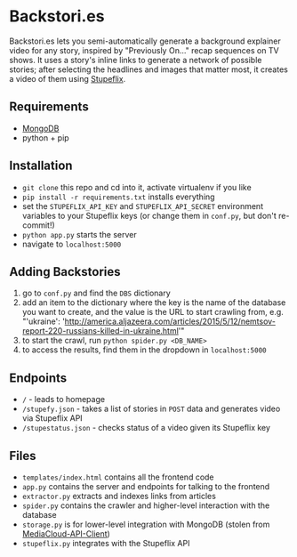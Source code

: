 # Backstori.es

Backstori.es lets you semi-automatically generate a background explainer video for any story, inspired by "Previously On..." recap sequences on TV shows. It uses a story's inline links to generate a network of possible stories; after selecting the headlines and images that matter most, it creates a video of them using [Stupeflix](stupeflix.com).

## Requirements

* [MongoDB](http://docs.mongodb.org/manual/installation/)
* python + pip

## Installation

* `git clone` this repo and cd into it, activate virtualenv if you like
* `pip install -r requirements.txt` installs everything
* set the `STUPEFLIX_API_KEY` and `STUPEFLIX_API_SECRET` environment variables to your Stupeflix keys (or change them in `conf.py`, but don't re-commit!)
* `python app.py` starts the server
* navigate to `localhost:5000`

## Adding Backstories

1. go to `conf.py` and find the `DBS` dictionary
1. add an item to the dictionary where the key is the name of the database you want to create, and the value is the URL to start crawling from, e.g. "'ukraine': 'http://america.aljazeera.com/articles/2015/5/12/nemtsov-report-220-russians-killed-in-ukraine.html'"
1. to start the crawl, run `python spider.py <DB_NAME>`
1. to access the results, find them in the dropdown in `localhost:5000`

## Endpoints

* `/` - leads to homepage
* `/stupefy.json` - takes a list of stories in `POST` data and generates video via Stupeflix API
* `/stupestatus.json` - checks status of a video given its Stupeflix key

## Files

* `templates/index.html` contains all the frontend code
* `app.py` contains the server and endpoints for talking to the frontend
* `extractor.py` extracts and indexes links from articles
* `spider.py` contains the crawler and higher-level interaction with the database
* `storage.py` is for lower-level integration with MongoDB (stolen from [MediaCloud-API-Client](https://github.com/c4fcm/MediaCloud-API-Client))
* `stupeflix.py` integrates with the Stupeflix API
